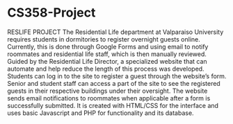 # CS358-Project
RESLIFE PROJECT
The Residential Life department at Valparaiso University requires students in dormitories to register overnight guests online. 
Currently, this is done through Google Forms and using email to notify roommates and residential life staff, which is then manually reviewed. 
Guided by the Residential Life Director, a specialized website that can automate and help reduce the length of this process was developed. 
Students can log in to the site to register a guest through the website’s form. Senior and student staff can access a part of the site to see the registered 
guests in their respective buildings under their oversight. The website sends email notifications to roommates when applicable after a form is successfully submitted. 
It is created with HTML/CSS for the interface and uses basic Javascript and PHP for functionality and its database.
